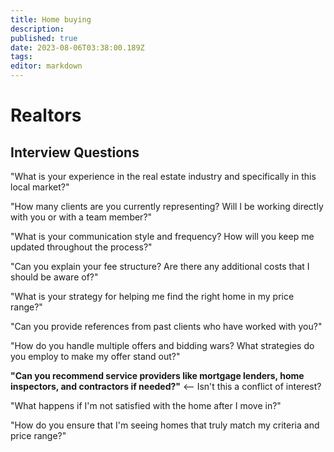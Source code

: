 ```yaml
---
title: Home buying
description: 
published: true
date: 2023-08-06T03:38:00.189Z
tags: 
editor: markdown
---
```


# Realtors
## Interview Questions
"What is your experience in the real estate industry and specifically in this local market?"

"How many clients are you currently representing? Will I be working directly with you or with a team member?"

"What is your communication style and frequency? How will you keep me updated throughout the process?"

"Can you explain your fee structure? Are there any additional costs that I should be aware of?"

"What is your strategy for helping me find the right home in my price range?"

"Can you provide references from past clients who have worked with you?"

"How do you handle multiple offers and bidding wars? What strategies do you employ to make my offer stand out?"

**"Can you recommend service providers like mortgage lenders, home inspectors, and contractors if needed?"** <-- Isn't this a conflict of interest?

"What happens if I'm not satisfied with the home after I move in?"

"How do you ensure that I'm seeing homes that truly match my criteria and price range?"